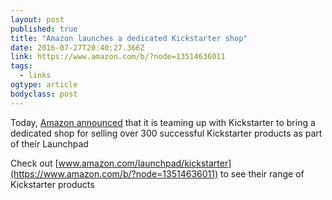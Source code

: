 ```yaml
---
layout: post 
published: true 
title: "Amazon launches a dedicated Kickstarter shop" 
date: 2016-07-27T20:40:27.366Z 
link: https://www.amazon.com/b/?node=13514636011 
tags:
  - links
ogtype: article 
bodyclass: post 
---
```


Today, [Amazon announced](http://phx.corporate-ir.net/phoenix.zhtml?c=176060&p=RssLanding&cat=news&id=2188842) that it is teaming up with Kickstarter to bring a dedicated shop for selling over 300 successful Kickstarter products as part of their Launchpad

Check out [www.amazon.com/launchpad/kickstarter](https://www.amazon.com/b/?node=13514636011) to see their range of Kickstarter products

